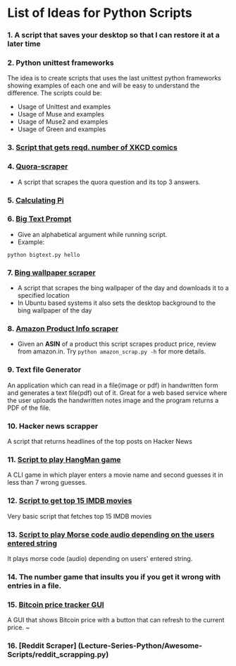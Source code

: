 # List of Ideas for Python Scripts

### 1. A script that saves your desktop so that I can restore it at a later time
### 2.  Python unittest frameworks
The idea is to create scripts that uses the last unittest python frameworks showing examples of each one and will be easy to understand the difference. The scripts could be:
* Usage of Unittest and examples
* Usage of Muse and examples
* Usage of Muse2 and examples
* Usage of Green and examples
### 3. [Script that gets reqd. number of XKCD comics](get_xkcd_comic.py)
### 4. [Quora-scraper](quora_scraper.py)
* A script that scrapes the quora question and its top 3 answers.
### 5. [Calculating Pi](calc%20pi.py)
### 6. [Big Text Prompt](bigtext.py)
* Give an alphabetical argument while running script.
* Example:

```
python bigtext.py hello
```
### 7. [Bing wallpaper scraper](wallpaper-scraper.py)
* A script that scrapes the bing wallpaper of the day and downloads it to a specified location
* In Ubuntu based systems it also sets the desktop background to the bing wallpaper of the day
### 8. [Amazon Product Info scraper](amazon_scrap.py)
* Given an **ASIN** of a product this script scrapes product price, review from amazon.in. Try ``` python amazon_scrap.py -h ``` for more details.
### 9.  Text file Generator
An application which can read in a file(image or pdf) in handwritten form and generates a text file(pdf) out of it. Great for a web based service where the user uploads the handwritten notes image and the program returns a PDF of the file.
### 10.  Hacker news scrapper
A script that returns headlines of the top posts on Hacker News
### 11. [Script to play HangMan game](hangMan.py)
A CLI game in which player enters a movie name and second guesses it in less than 7 wrong guesses.
### 12. [Script to get top 15 IMDB movies](imdbScrapper.py)
Very basic script that fetches top 15 IMDB movies
### 13. [Script to play Morse code audio depending on the users entered string](morseCode.py)
It plays morse code (audio) depending on users' entered string.
### 14. The number game that insults you if you get it wrong with entries in a file.
### 15. [Bitcoin price tracker GUI](luno_btc_price.py)
A GUI that shows Bitcoin price with a button that can refresh to the current price.
~                    
### 16. [Reddit Scraper] (Lecture-Series-Python/Awesome-Scripts/reddit_scrapping.py)
